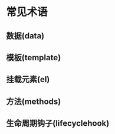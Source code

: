 # 常见术语

## 数据\(data\)

## 模板\(template\)

## 挂载元素\(el\)

## 方法\(methods\)

## 生命周期钩子\(lifecyclehook\)

